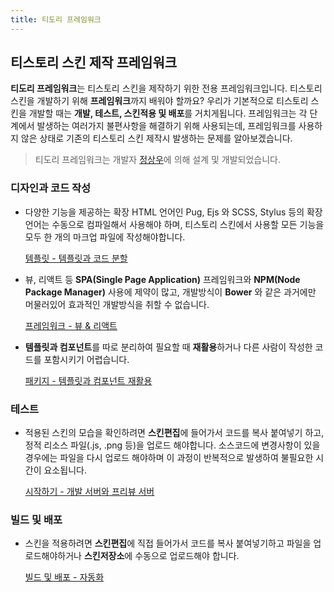 ```yaml
---
title: 티도리 프레임워크
---
```


## 티스토리 스킨 제작 프레임워크

**티도리 프레임워크**는 티스토리 스킨을 제작하기 위한 전용 프레임워크입니다. 티스토리 스킨을 개발하기 위해 **프레임워크**까지 배워야 할까요? 우리가 기본적으로 티스토리 스킨을 개발할 때는 **개발, 테스트, 스킨적용 및 배포**를 거치게됩니다. 프레임워크는 각 단계에서 발생하는 여러가지 불편사항을 해결하기 위해 사용되는데, 프레임워크를 사용하지 않은 상태로 기존의 티스토리 스킨 제작시 발생하는 문제를 알아보겠습니다.

> 티도리 프레임워크는 개발자 [정상우](https://github.com/pronist)에 의해 설계 및 개발되었습니다.

### 디자인과 코드 작성

- 다양한 기능을 제공하는 확장 HTML 언어인 Pug, Ejs 와 SCSS, Stylus 등의 확장 언어는 수동으로 컴파일해서 사용해야 하며, 티스토리 스킨에서 사용할 모든 기능을 모두 한 개의 마크업 파일에 작성해야합니다.

    [템플릿 - 템플릿과 코드 분할](https://tidory.com/template)

- 뷰, 리액트 등 **SPA(Single Page Application)** 프레임워크와 **NPM(Node Package Manager)** 사용에 제약이 많고, 개발방식이 **Bower** 와 같은 과거에만 머물러있어 효과적인 개발방식을 취할 수 없습니다.

    [프레임워크 - 뷰 & 리액트](https://tidory.com/framework)

- **템플릿과 컴포넌트**를 따로 분리하여 필요할 때 **재활용**하거나 다른 사람이 작성한 코드를 포함시키기 어렵습니다.

    [패키지 - 템플릿과 컴포넌트 재활용](https://tidory.com/package)

### 테스트

- 적용된 스킨의 모습을 확인하려면 **스킨편집**에 들어가서 코드를 복사 붙여넣기 하고, 정적 리소스 파일(.js, .png 등)을 업로드 해야합니다. 소스코드에 변경사항이 있을 경우에는 파일을 다시 업로드 해야하며 이 과정이 반복적으로 발생하여 불필요한 시간이 요소됩니다.

    [시작하기 - 개발 서버와 프리뷰 서버](https://tidory.com/get-started)

### 빌드 및 배포

- 스킨을 적용하려면 **스킨편집**에 직접 들어가서 코드를 복사 붙여넣기하고 파일을 업로드해야하거나 **스킨저장소**에 수동으로 업로드해야 합니다.

    [빌드 및 배포 - 자동화](https://tidory.com/deployment)
